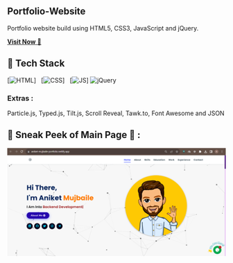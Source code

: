 ## Portfolio-Website
Portfolio website build using HTML5, CSS3, JavaScript and jQuery.

<a href="https://aniket-mujbaile-portfolio.netlify.app/" target="_blank">**Visit Now** 🚀</a>


## 📌 Tech Stack
[![HTML](https://img.shields.io/badge/html5%20-%23E34F26.svg?&style=for-the-badge&logo=html5&logoColor=white)] &nbsp;
[![CSS](https://img.shields.io/badge/css3%20-%231572B6.svg?&style=for-the-badge&logo=css3&logoColor=white)] &nbsp;
[![JS](https://img.shields.io/badge/javascript%20-%23323330.svg?&style=for-the-badge&logo=javascript&logoColor=%23F7DF1E)] 
<img alt="jQuery" src="https://img.shields.io/badge/jquery-%230769AD.svg?style=for-the-badge&logo=jquery&logoColor=white"/>

### Extras : 
Particle.js, Typed.js, Tilt.js, Scroll Reveal, Tawk.to, Font Awesome and JSON

## 📌 Sneak Peek of Main Page 🙈 :
![mockup720](https://github.com/AniketMujbaile/Portfolio-Website/blob/main/assets/images/Home.png)
 

 

 
 
